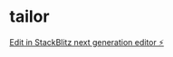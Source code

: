 # tailor

[Edit in StackBlitz next generation editor ⚡️](https://stackblitz.com/~/github.com/nagvanshi9275/tailor)